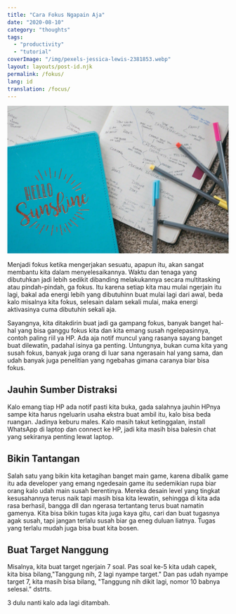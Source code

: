```yaml
---
title: "Cara Fokus Ngapain Aja"
date: "2020-08-10"
category: "thoughts"
tags:
  - "productivity"
  - "tutorial"
coverImage: "/img/pexels-jessica-lewis-2381853.webp"
layout: layouts/post-id.njk
permalink: /fokus/
lang: id
translation: /focus/
---
```


![](/img/pexels-jessica-lewis-2381853.webp)

Menjadi fokus ketika mengerjakan sesuatu, apapun itu, akan sangat membantu kita dalam menyelesaikannya. Waktu dan tenaga yang dibutuhkan jadi lebih sedikit dibanding melakukannya secara multitasking atau pindah-pindah, ga fokus. Itu karena setiap kita mau mulai ngerjain itu lagi, bakal ada energi lebih yang dibutuhinn buat mulai lagi dari awal, beda kalo misalnya kita fokus, selesain dalam sekali mulai, maka energi aktivasinya cuma dibutuhin sekali aja.

Sayangnya, kita ditakdirin buat jadi ga gampang fokus, banyak banget hal-hal yang bisa ganggu fokus kita dan kita emang susah ngelepasinnya, contoh paling riil ya HP. Ada aja notif muncul yang rasanya sayang banget buat dilewatin, padahal isinya ga penting. Untungnya, bukan cuma kita yang susah fokus, banyak juga orang di luar sana ngerasain hal yang sama, dan udah banyak juga penelitian yang ngebahas gimana caranya biar bisa fokus.

## Jauhin Sumber Distraksi

Kalo emang tiap HP ada notif pasti kita buka, gada salahnya jauhin HPnya sampe kita harus ngeluarin usaha ekstra buat ambil itu, kalo bisa beda ruangan. Jadinya keburu males. Kalo masih takut ketinggalan, install WhatsApp di laptop dan connect ke HP, jadi kita masih bisa balesin chat yang sekiranya penting lewat laptop.

## Bikin Tantangan

Salah satu yang bikin kita ketagihan banget main game, karena dibalik game itu ada developer yang emang ngedesain game itu sedemikian rupa biar orang kalo udah main susah berentinya. Mereka desain level yang tingkat kesusahannya terus naik tapi masih bisa kita lewatin, sehingga di kita ada rasa berhasil, bangga dll dan ngerasa tertantang terus buat namatin gamenya. Kita bisa bikin tugas kita juga kaya gitu, cari dan buat tugasnya agak susah, tapi jangan terlalu susah biar ga eneg duluan liatnya. Tugas yang terlalu mudah juga bisa buat kita bosen.

## Buat Target Nanggung

Misalnya, kita buat target ngerjain 7 soal. Pas soal ke-5 kita udah capek, kita bisa bilang,"Tanggung nih, 2 lagi nyampe target." Dan pas udah nyampe target 7, kita masih bisa bilang, "Tanggung nih dikit lagi, nomor 10 babnya selesai." dstrts.

3 dulu nanti kalo ada lagi ditambah.
